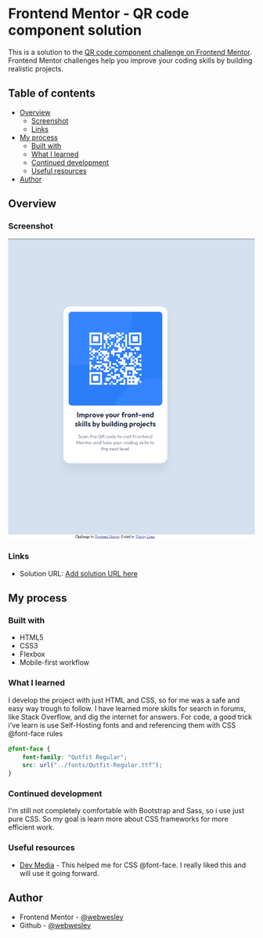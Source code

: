 # Frontend Mentor - QR code component solution

This is a solution to the [QR code component challenge on Frontend Mentor](https://www.frontendmentor.io/challenges/qr-code-component-iux_sIO_H). Frontend Mentor challenges help you improve your coding skills by building realistic projects. 

## Table of contents

- [Overview](#overview)
  - [Screenshot](#screenshot)
  - [Links](#links)
- [My process](#my-process)
  - [Built with](#built-with)
  - [What I learned](#what-i-learned)
  - [Continued development](#continued-development)
  - [Useful resources](#useful-resources)
- [Author](#author)


## Overview

### Screenshot

![](./assets/images/Screenshot.png)


### Links

- Solution URL: [Add solution URL here](https://github.com/webwesley/qr-code-component)

## My process

### Built with

- HTML5
- CSS3
- Flexbox
- Mobile-first workflow

### What I learned

I develop the project with just HTML and CSS, so for me was a safe and easy way trough to follow.
I have learned more skills for search in forums, like Stack Overflow, and dig the internet for answers.
For code, a good trick i've learn is use Self-Hosting fonts and and referencing them with CSS @font-face rules

```css
@font-face {
    font-family: "Outfit Regular";
    src: url("../fonts/Outfit-Regular.ttf");
}
```

### Continued development

I'm still not completely comfortable with Bootstrap and Sass, so i use just pure CSS. So my goal is learn more about CSS frameworks for more efficient work.

### Useful resources

- [Dev Media](https://www.devmedia.com.br/css-font-face/36828) - This helped me for CSS @font-face. I really liked this and will use it going forward.

## Author

- Frontend Mentor - [@webwesley](https://www.frontendmentor.io/profile/webwesley)
- Github - [@webwesley](https://github.com/webwesley)